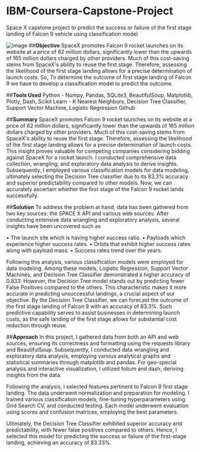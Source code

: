 # IBM-Coursera-Capstone-Project
Space X capstone project to predict the success or failure of the first stage landing of Falcon 9 vehicle using classification model

![image](https://github.com/Vamsi-krishna-bandi/IBM-Coursera-Capstone-Project/assets/167190561/9c267f3a-672c-472c-b98c-b1111c230245)
##**Objective**
  SpaceX promotes Falcon 9 rocket launches on its website at a price of 62 million dollars, significantly lower than the upwards of 165 million dollars charged by other providers. Much of this cost-saving stems from SpaceX's ability to reuse the first stage. Therefore, assessing the likelihood of the first stage landing allows for a precise determination of launch costs. So, To determine the outcome of first stage landing of Falcon 9 we have to develop a classification model to predict the outcome.

##**Tools Used**
  Python - Numpy, Pandas, SQLite3, BeautifulSoup, Matplotlib, Plotly, Dash,
  Scikit Learn - K Nearest Neighbors, Decision Tree Classifier, Support Vector Machine, Logistic Regression
  Github

##**Summary**
	SpaceX promotes Falcon 9 rocket launches on its website at a price of 62 million dollars, significantly lower than the upwards of 165 million dollars charged by other providers. Much of this cost-saving stems from SpaceX's ability to reuse the first stage. Therefore, assessing the likelihood of the first stage landing allows for a precise determination of launch costs. This insight proves valuable for competing companies considering bidding against SpaceX for a rocket launch.
	I conducted comprehensive data collection, wrangling, and exploratory data analysis to derive insights. Subsequently, I employed various classification models for data modeling, ultimately selecting the Decision Tree classifier due to its 83.3% accuracy and superior predictability compared to other models. Now, we can accurately ascertain whether the first stage of the Falcon 9 rocket lands successfully.

##**Solution**
  To address the problem at hand, data has been gathered from two key sources: the SPACE X API and various web sources. After conducting extensive data wrangling and exploratory analysis, several insights have been uncovered such as

• The launch site which is having higher success ratio. 
• Payloads which experience higher success rates. 
• Orbits that exhibit higher success rates along with payload mass. 
• Success rates trend over the years.

  Following this analysis, various classification models were employed for data modeling. Among these models, Logistic Regression, Support Vector Machines, and Decision Tree Classifier demonstrated a higher accuracy of 0.833. However, the Decision Tree model stands out by predicting fewer False Positives compared to the others. This characteristic makes it more accurate in predicting unsuccessful landings, a crucial aspect of our objective. By the Decision Tree Classifier, we can forecast the outcome of the first stage landing of Falcon 9 with an accuracy of 83.3%. Such predictive capability serves to assist businesses in determining launch costs, as the safe landing of the first stage allows for substantial cost reduction through reuse.

##**Approach**
  In this project, I gathered data from both an API and web sources, ensuring its correctness and formatting using the requests library and BeautifulSoup. Subsequently, I conducted data wrangling and exploratory data analysis, employing various analytical graphs and statistical summaries through matplotlib and pandas. For geo-special analysis and interactive visualization, I utilized folium and dash, deriving insights from the data.

  Following the analysis, I selected features pertinent to Falcon 9 first stage landing. The data underwent normalization and preparation for modeling. I trained various classification models, fine-tuning hyperparameters using Grid Search CV, and conducted testing. Each model underwent evaluation using scores and confusion matrices, employing the best parameters.

  Ultimately, the Decision Tree Classifier exhibited superior accuracy and predictability, with fewer false positives compared to others. Hence, I selected this model for predicting the success or failure of the first-stage landing, achieving an accuracy of 83.33%.
